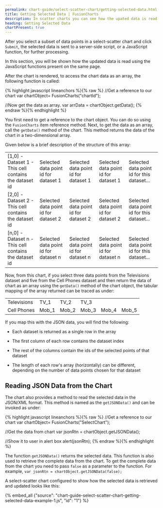 ```yaml
---
permalink: chart-guide/select-scatter-chart/getting-selected-data.html
title: Getting Selected Data | FusionCharts
description: In scatter charts you can see how the upated data is read using JavaScript functions present on the page.
heading: Getting Selected Data
chartPresent: true
---
```


After you select a subset of data points in a select-scatter chart and click `Submit`, the selected data is sent to a server-side script, or a JavaScript function, for further processing.

In this section, you will be shown how the updated data is read using the JavaScript functions present on the same page.

After the chart is rendered, to access the chart data as an array, the following function is called:

{% highlight javascript lineanchors %}{% raw %}
//Get a reference to our chart
var chartObject= FusionCharts("chartId");

//Now get the data as array.
var arrData = chartObject.getData();
{% endraw %}{% endhighlight %}

You first need to get a reference to the chart object. You can do so using the `FusionCharts` item reference method. Next, to get the data as an array, call the `getData()` method of the chart. This method returns the data of the chart in a two-dimensional array.

Given below is a brief description of the structure of this array:

<table>
  <tr>
    <td>[1,0] - Dataset 1 - This cell contains the dataset id</td>
    <td>Selected data point id for dataset 1	</td>
    <td>Selected data point id for dataset 1	</td>
    <td>Selected data point id for dataset 1</td>
    <td>Selected data point id for this dataset… </td>
  </tr>
  <tr>
    <td>[2,0] - Dataset 2 - This cell contains the dataset id</td>
    <td>Selected data point id for dataset 2	</td>
    <td>Selected data point id for dataset 2	</td>
    <td>Selected data point id for dataset 2	</td>
    <td>Selected data point id for this dataset...</td>
  </tr>
  <tr>
    <td>[n,0] - Dataset n - This cell contains the dataset id</td>
    <td>Selected data point id for dataset n	</td>
    <td>Selected data point id for dataset n	</td>
    <td>Selected data point id for dataset n	</td>
    <td>Selected data point id for this dataset...</td>
  </tr>
</table>


Now, from this chart, if you select three data points from the Televisions dataset and five from the Cell Phones dataset and then return the data of chart as an array using the `getData()` method of the chart object, the tabular mapping of the array returned can be traced as under:

<table>
  <tr>
    <td>Televisions</td>
    <td>TV_1</td>
    <td>TV_2</td>
    <td>TV_3</td>
    <td></td>
    <td></td>
  </tr>
  <tr>
    <td>Cell Phones</td>
    <td>Mob_1</td>
    <td>Mob_2</td>
    <td>Mob_3</td>
    <td>Mob_4</td>
    <td>Mob_5</td>
  </tr>
</table>


If you map this with the JSON data, you will find the following:

* Each dataset is returned as a single row in the array

* The first column of each row contains the dataset index

* The rest of the columns contain the ids of the selected points of that dataset

* The length of each row's array (horizontally) can be different, depending on the number of data points chosen for that dataset

## Reading JSON Data from the Chart

The chart also provides a method to read the selected data in the JSON/XML format. This method is named as the `getJSONData()` and can be invoked as under:

{% highlight javascript lineanchors %}{% raw %}
//Get a reference to our chart
var chartObject= FusionCharts("SelectChart");

//Get the data from chart
var jsonRtn = chartObject.getJSONData();

//Show it to user in alert box
alert(jsonRtn);
{% endraw %}{% endhighlight %}

The function `getJSONData()` returns the selected data. This function is also used to retrieve the complete data from the chart. To get the complete data from the chart you need to pass `false` as a parameter to the function. For example, `var jsonRtn = chartObject.getJSONData(false);`

A select-scatter chart configured to show how the selected data is retrieved and updated looks like this:

{% embed_all {"source": "chart-guide-select-scatter-chart-getting-selected-data-example-1.js", "id": "1"} %}